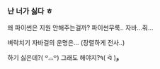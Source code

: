 ### 난 너가 싫다 ㅎ

왜 파이썬은 지원 안해주는걸까? 파이썬무룩..
자바...줘...

벼락치기 자바걸의 운명은... (장렬하게 전사..)

하기 싫은데?( ꒪⌓꒪) 그래도 해야지?٩( ᐛ )و